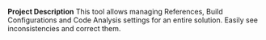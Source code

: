 **Project Description**
This tool allows managing References, Build Configurations and Code Analysis settings for an entire solution.  Easily see inconsistencies and correct them.


